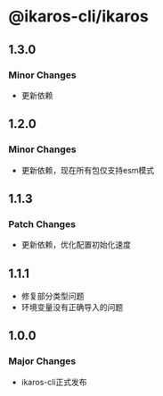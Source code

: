# @ikaros-cli/ikaros

## 1.3.0

### Minor Changes

- 更新依赖

## 1.2.0

### Minor Changes

- 更新依赖，现在所有包仅支持esm模式

## 1.1.3

### Patch Changes

- 更新依赖，优化配置初始化速度

## 1.1.1

- 修复部分类型问题
- 环境变量没有正确导入的问题

## 1.0.0

### Major Changes

- ikaros-cli正式发布
